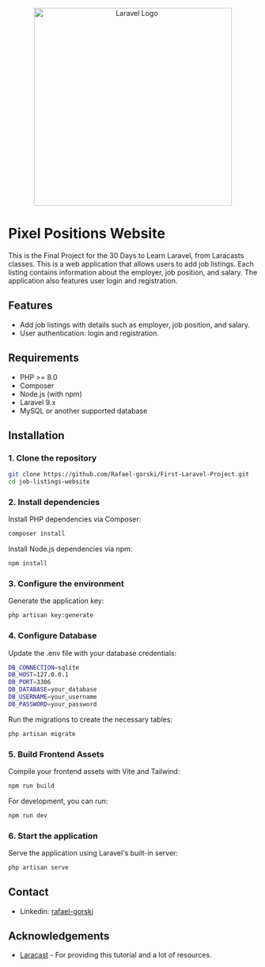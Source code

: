 <p align="center"><a href="https://laravel.com" target="_blank"><img src="https://raw.githubusercontent.com/laravel/art/master/logo-lockup/5%20SVG/2%20CMYK/1%20Full%20Color/laravel-logolockup-cmyk-red.svg" width="400" alt="Laravel Logo"></a></p>



# Pixel Positions Website

This is the Final Project for the 30 Days to Learn Laravel, from Laracasts classes. This is a web application that allows users to add job listings. Each listing contains information about the employer, job position, and salary. The application also features user login and registration.

## Features

- Add job listings with details such as employer, job position, and salary.
- User authentication: login and registration.

## Requirements

- PHP >= 8.0
- Composer
- Node.js (with npm)
- Laravel 9.x
- MySQL or another supported database

## Installation

### 1. Clone the repository

```bash
git clone https://github.com/Rafael-gorski/First-Laravel-Project.git
cd job-listings-website
```

### 2. Install dependencies
Install PHP dependencies via Composer:
```bash
composer install
```
Install Node.js dependencies via npm:
```bash
npm install
```

### 3. Configure the environment
Generate the application key:
```bash
php artisan key:generate
```

### 4. Configure Database
Update the .env file with your database credentials:
```bash
DB_CONNECTION=sqlite
DB_HOST=127.0.0.1
DB_PORT=3306
DB_DATABASE=your_database
DB_USERNAME=your_username
DB_PASSWORD=your_password
```
Run the migrations to create the necessary tables:
```bash
php artisan migrate
```

### 5. Build Frontend Assets
Compile your frontend assets with Vite and Tailwind:
```bash
npm run build
```
For development, you can run:
```bash
npm run dev
```

### 6. Start the application
Serve the application using Laravel's built-in server:
```bash
php artisan serve
```

## Contact

- Linkedin: [rafael-gorski](https://www.linkedin.com/in/rafael-gorski/)


## Acknowledgements

- [Laracast](https://laracasts.com/) - For providing this tutorial and a lot of resources.
